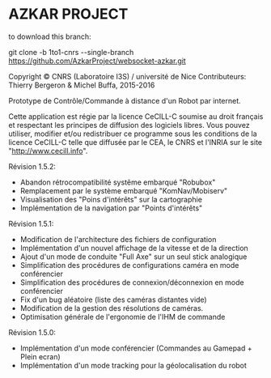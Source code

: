 

# AZKAR PROJECT 

to download this branch:

git clone -b 1to1-cnrs --single-branch https://github.com/AzkarProject/websocket-azkar.git

Copyright © CNRS (Laboratoire I3S) / université de Nice
Contributeurs: Thierry Bergeron & Michel Buffa, 2015-2016

Prototype de Contrôle/Commande à distance d'un Robot par internet.

Cette application est régie par la licence CeCILL-C soumise au droit français et
respectant les principes de diffusion des logiciels libres. Vous pouvez
utiliser, modifier et/ou redistribuer ce programme sous les conditions
de la licence CeCILL-C telle que diffusée par le CEA, le CNRS et l'INRIA 
sur le site "http://www.cecill.info".

Révision 1.5.2:
- Abandon rétrocompatibilité systême embarqué "Robubox"
- Remplacement par le système embarqué "KomNav/Mobiserv" 
- Visualisation des "Poins d'intérêts" sur la cartographie
- Implémentation de la navigation par "Points d'intérêts" 

Révision 1.5.1:
- Modification de l'architecture des fichiers de configuration
- Implémentation d'un nouvel affichage de la vitesse et de la direction  
- Ajout d'un mode de conduite "Full Axe" sur un seul stick analogique
- Simplification des procédures de configurations caméra en mode conférencier
- Simplification des procédures de connexion/déconnexion en mode conférencier
- Fix d'un bug aléatoire (liste des caméras distantes vide)
- Modification de la gestion des résolutions de caméras.  
- Optimisation générale de l'ergonomie de l'IHM de commande

Révision 1.5.0: 
- Implémentation d'un mode conférencier (Commandes au Gamepad + Plein ecran)
- Implémentation d'un mode tracking pour la géolocalisation du robot

